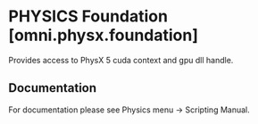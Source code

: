 # PHYSICS Foundation [omni.physx.foundation]
   Provides access to PhysX 5 cuda context and gpu dll handle.

## Documentation
   For documentation please see Physics menu -> Scripting Manual.


